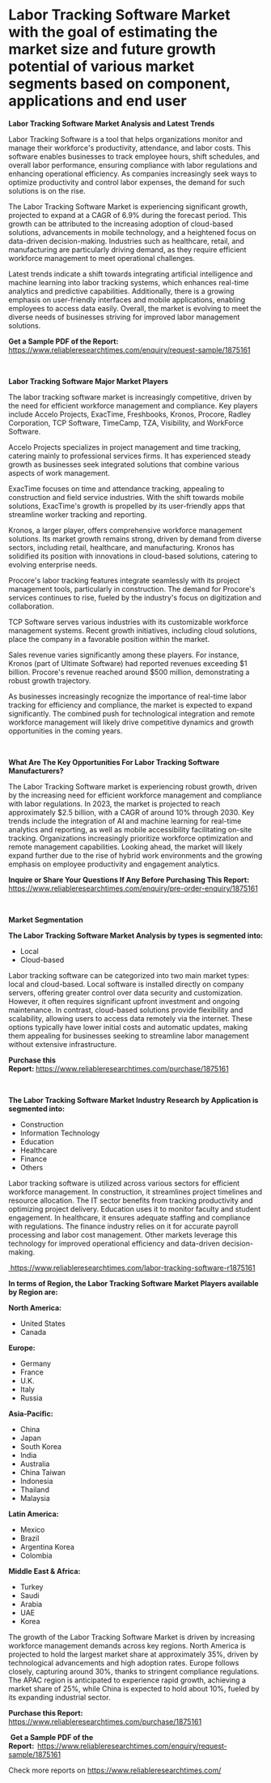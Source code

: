 <p><h1>Labor Tracking Software Market with the goal of estimating the market size and future growth potential of various market segments based on component, applications and end user</h1></p><p><strong>Labor Tracking Software Market Analysis and Latest Trends</strong></p>
<p><p>Labor Tracking Software is a tool that helps organizations monitor and manage their workforce's productivity, attendance, and labor costs. This software enables businesses to track employee hours, shift schedules, and overall labor performance, ensuring compliance with labor regulations and enhancing operational efficiency. As companies increasingly seek ways to optimize productivity and control labor expenses, the demand for such solutions is on the rise.</p><p>The Labor Tracking Software Market is experiencing significant growth, projected to expand at a CAGR of 6.9% during the forecast period. This growth can be attributed to the increasing adoption of cloud-based solutions, advancements in mobile technology, and a heightened focus on data-driven decision-making. Industries such as healthcare, retail, and manufacturing are particularly driving demand, as they require efficient workforce management to meet operational challenges.</p><p>Latest trends indicate a shift towards integrating artificial intelligence and machine learning into labor tracking systems, which enhances real-time analytics and predictive capabilities. Additionally, there is a growing emphasis on user-friendly interfaces and mobile applications, enabling employees to access data easily. Overall, the market is evolving to meet the diverse needs of businesses striving for improved labor management solutions.</p></p>
<p><strong>Get a Sample PDF of the Report:&nbsp;</strong> <a href="https://www.reliableresearchtimes.com/enquiry/request-sample/1875161?utm_campaign=2294&utm_medium=2&utm_source=Github&utm_content=ia&utm_term=11032025&utm_id=labor-tracking-software">https://www.reliableresearchtimes.com/enquiry/request-sample/1875161</a></p>
<p>&nbsp;</p>
<p><strong>Labor Tracking Software Major Market Players</strong></p>
<p><p>The labor tracking software market is increasingly competitive, driven by the need for efficient workforce management and compliance. Key players include Accelo Projects, ExacTime, Freshbooks, Kronos, Procore, Radley Corporation, TCP Software, TimeCamp, TZA, Visibility, and WorkForce Software.</p><p>Accelo Projects specializes in project management and time tracking, catering mainly to professional services firms. It has experienced steady growth as businesses seek integrated solutions that combine various aspects of work management.</p><p>ExacTime focuses on time and attendance tracking, appealing to construction and field service industries. With the shift towards mobile solutions, ExacTime's growth is propelled by its user-friendly apps that streamline worker tracking and reporting.</p><p>Kronos, a larger player, offers comprehensive workforce management solutions. Its market growth remains strong, driven by demand from diverse sectors, including retail, healthcare, and manufacturing. Kronos has solidified its position with innovations in cloud-based solutions, catering to evolving enterprise needs.</p><p>Procore's labor tracking features integrate seamlessly with its project management tools, particularly in construction. The demand for Procore's services continues to rise, fueled by the industry's focus on digitization and collaboration.</p><p>TCP Software serves various industries with its customizable workforce management systems. Recent growth initiatives, including cloud solutions, place the company in a favorable position within the market.</p><p>Sales revenue varies significantly among these players. For instance, Kronos (part of Ultimate Software) had reported revenues exceeding $1 billion. Procore's revenue reached around $500 million, demonstrating a robust growth trajectory.</p><p>As businesses increasingly recognize the importance of real-time labor tracking for efficiency and compliance, the market is expected to expand significantly. The combined push for technological integration and remote workforce management will likely drive competitive dynamics and growth opportunities in the coming years.</p></p>
<p>&nbsp;</p>
<p><strong>What Are The Key Opportunities For Labor Tracking Software Manufacturers?</strong></p>
<p><p>The Labor Tracking Software market is experiencing robust growth, driven by the increasing need for efficient workforce management and compliance with labor regulations. In 2023, the market is projected to reach approximately $2.5 billion, with a CAGR of around 10% through 2030. Key trends include the integration of AI and machine learning for real-time analytics and reporting, as well as mobile accessibility facilitating on-site tracking. Organizations increasingly prioritize workforce optimization and remote management capabilities. Looking ahead, the market will likely expand further due to the rise of hybrid work environments and the growing emphasis on employee productivity and engagement analytics.</p></p>
<p><strong>Inquire or Share Your Questions If Any Before Purchasing This Report:</strong> <a href="https://www.reliableresearchtimes.com/enquiry/pre-order-enquiry/1875161?utm_campaign=2294&utm_medium=2&utm_source=Github&utm_content=ia&utm_term=11032025&utm_id=labor-tracking-software">https://www.reliableresearchtimes.com/enquiry/pre-order-enquiry/1875161</a></p>
<p>&nbsp;</p>
<p><strong>Market Segmentation</strong></p>
<p><strong>The Labor Tracking Software Market Analysis by types is segmented into:</strong></p>
<p><ul><li>Local</li><li>Cloud-based</li></ul></p>
<p><p>Labor tracking software can be categorized into two main market types: local and cloud-based. Local software is installed directly on company servers, offering greater control over data security and customization. However, it often requires significant upfront investment and ongoing maintenance. In contrast, cloud-based solutions provide flexibility and scalability, allowing users to access data remotely via the internet. These options typically have lower initial costs and automatic updates, making them appealing for businesses seeking to streamline labor management without extensive infrastructure.</p></p>
<p><strong>Purchase this Report:&nbsp;</strong><a href="https://www.reliableresearchtimes.com/purchase/1875161?utm_campaign=2294&utm_medium=2&utm_source=Github&utm_content=ia&utm_term=11032025&utm_id=labor-tracking-software">https://www.reliableresearchtimes.com/purchase/1875161</a></p>
<p>&nbsp;</p>
<p><strong>The Labor Tracking Software Market Industry Research by Application is segmented into:</strong></p>
<p><ul><li>Construction</li><li>Information Technology</li><li>Education</li><li>Healthcare</li><li>Finance</li><li>Others</li></ul></p>
<p><p>Labor tracking software is utilized across various sectors for efficient workforce management. In construction, it streamlines project timelines and resource allocation. The IT sector benefits from tracking productivity and optimizing project delivery. Education uses it to monitor faculty and student engagement. In healthcare, it ensures adequate staffing and compliance with regulations. The finance industry relies on it for accurate payroll processing and labor cost management. Other markets leverage this technology for improved operational efficiency and data-driven decision-making.</p></p>
<p><a href="https://www.reliableresearchtimes.com/labor-tracking-software-r1875161?utm_campaign=2294&utm_medium=2&utm_source=Github&utm_content=ia&utm_term=11032025&utm_id=labor-tracking-software">&nbsp;https://www.reliableresearchtimes.com/labor-tracking-software-r1875161</a></p>
<p><strong>In terms of Region, the Labor Tracking Software Market Players available by Region are:</strong></p>
<p>
    <p> <strong> North America: </strong>
        <ul>
            <li>United States</li>
            <li>Canada</li>
        </ul>
        </p> 
    <p> <strong> Europe: </strong>
        <ul>
            <li>Germany</li>
            <li>France</li>
            <li>U.K.</li>
            <li>Italy</li>
            <li>Russia</li>
        </ul>
        </p> 
    <p> <strong> Asia-Pacific: </strong>
        <ul>
            <li>China</li>
            <li>Japan</li>
            <li>South Korea</li>
            <li>India</li>
            <li>Australia</li>
            <li>China Taiwan</li>
            <li>Indonesia</li>
            <li>Thailand</li>
            <li>Malaysia</li>
        </ul>
        </p> 
    <p> <strong> Latin America: </strong>
        <ul>
            <li>Mexico</li>
            <li>Brazil</li>
            <li>Argentina Korea</li>
            <li>Colombia</li>
        </ul>
        </p> 
    <p> <strong> Middle East & Africa: </strong>
        <ul>
            <li>Turkey</li>
            <li>Saudi</li>
            <li>Arabia</li>
            <li>UAE</li>
            <li>Korea</li>
        </ul>
    </p>
    </p>
<p><p>The growth of the Labor Tracking Software Market is driven by increasing workforce management demands across key regions. North America is projected to hold the largest market share at approximately 35%, driven by technological advancements and high adoption rates. Europe follows closely, capturing around 30%, thanks to stringent compliance regulations. The APAC region is anticipated to experience rapid growth, achieving a market share of 25%, while China is expected to hold about 10%, fueled by its expanding industrial sector.</p></p>
<p><strong>Purchase this Report: </strong><a href="https://www.reliableresearchtimes.com/purchase/1875161?utm_campaign=2294&utm_medium=2&utm_source=Github&utm_content=ia&utm_term=11032025&utm_id=labor-tracking-software">https://www.reliableresearchtimes.com/purchase/1875161</a></p>
<p>&nbsp;<strong>Get a Sample PDF of the Report:&nbsp;&nbsp;</strong><a href="https://www.reliableresearchtimes.com/enquiry/request-sample/1875161?utm_campaign=2294&utm_medium=2&utm_source=Github&utm_content=ia&utm_term=11032025&utm_id=labor-tracking-software">https://www.reliableresearchtimes.com/enquiry/request-sample/1875161</a></p>
<p><strong></strong></p>
<p>Check more reports on <a href="https://www.reliableresearchtimes.com/?utm_campaign=2294&utm_medium=2&utm_source=Github&utm_content=ia&utm_term=11032025&utm_id=labor-tracking-software">https://www.reliableresearchtimes.com/</a></p>